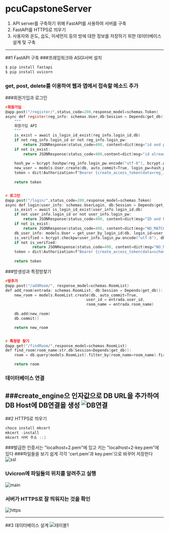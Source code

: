 # pcuCapstoneServer

1. API server를 구축하기 위해 FastAPI를 사용하여 서버를 구축
2. FastAPI를 HTTPS로 띄우기 
3. 사용자와 온도, 습도, 미세먼지 등의 방에 대한 정보를 저장하기 위한 데이터베이스 설계 및 구축

-------------------------------------------------------------------------------------------------------------------------------------------------------------------------
##1 FastAPI 구축
###프레임워크와  ASGI서버 설치
```c
$ pip install fastapi
$ pip install uvicorn
```

### get, post, delete를 이용하여 웹과 앱에서 접속할 메소드 추가

###회원가입과 로그인
```c
#회원가입
@app.post("/register/",status_code=200,response_model=schemas.Token)
async def register(reg_info: schemas.User,db:Session = Depends(get_db)):
    """
    회원가입 API
    """
    is_exist = await is_login_id_exist(reg_info.login_id,db) 
    if not reg_info.login_id or not reg_info.login_pw:
        return JSONResponse(status_code=400, content=dict(msg="id and pw must be provided"))
    if not is_exist:
        return JSONResponse(status_code=400,content=dict(msg="id already registered"))
    
    hash_pw = bcrypt.hashpw(reg_info.login_pw.encode("utf-8"), bcrypt.gensalt())
    new_user = models.User.create(db, auto_commit=True, login_pw=hash_pw, login_id=reg_info.login_id, nickname=reg_info.nickname, name=reg_info.name, email=reg_info.email,phone=reg_info.phone)
    token = dict(Authorization=f"Bearer {create_access_token(data=reg_info.from_orm(new_user).dict(exclude={'login_pw'}),)}")
    
    return token


# 로그인
@app.post("/login/",status_code=200,response_model=schemas.Token)
async def login(user_info: schemas.UserLogin, db:Session = Depends(get_db)):
    is_exist = await is_login_id_exist(user_info.login_id,db)
    if not user_info.login_id or not user_info.login_pw:
        return JSONResponse(status_code=400, content=dict(msg="ID and PW must be provided"))
    if not is_exist:
        return JSONResponse(status_code=400, content=dict(msg="NO_MATCH_USER"))
    db_user_info: models.User = get_user_by_login_id(db, login_id=user_info.login_id)
    is_verified = bcrypt.checkpw(user_info.login_pw.encode("utf-8"), db_user_info.login_pw.encode("utf-8"))
    if not is_verified:
            return JSONResponse(status_code=400, content=dict(msg="NO_MATCH_USER"))
    token = dict(Authorization=f"Bearer {create_access_token(data=schemas.UserToken.from_orm(db_user_info).dict(exclude={'login_pw'}),)}")
    
    return token
```

###방생성과 특정방찾기
```c
#방추가
@app.post("/addRoom/", response_model=schemas.RoomList)
def add_room(entrada: schemas.RoomList, db:Session = Depends(get_db)):
    new_room = models.RoomList.create(db, auto_commit=True, 
                                    user_id = entrada.user_id,
                                    room_name = entrada.room_name)
    
    db.add(new_room)
    db.commit()

    return new_room


# 특정방 찾기
@app.get("/findRoom/",response_model=schemas.RoomList)
def find_room(room_name:str,db:Session=Depends(get_db)):
    room = db.query(models.RoomList).filter_by(room_name=room_name).first()

    return room

```
### 데이터베이스 연결
###create_engine으 인자값으로 DB URL을 추가하여 DB Host에 DB연결을 생성
![DB연결](https://user-images.githubusercontent.com/69308065/190901977-0b603d62-3898-4a67-8cbf-99052331f770.png)
-------------------------------------------------------------------------------------------------------------------------------------------------------------------------
##2 HTTPS로 띄우기

```c
choco install mkcert
mkcert -install
mkcert 서버 주소 ::1
```
###발급한 인증서는  "localhost+2.pem"에 있고 키는 "localhost+2-key.pem"에 있다
###파일들을 보기 쉽게 각각 'cert.pem'과 key.pem'으로 바꾸어 저장한다
![ssl](https://user-images.githubusercontent.com/69308065/190902416-cde706f9-e9ee-4727-8147-63090880a5fc.png)

### Uvicron에 파일들의 위치를 알려주고 실행
![main](https://user-images.githubusercontent.com/69308065/190902422-30d9e336-e400-49d6-bd27-db447a79ec00.png)

### 서버가 HTTPS로 잘 띄워지는 것을 확인
![https](https://user-images.githubusercontent.com/69308065/190902574-cedee794-d1ae-4dfe-a406-0cdcef4bbd4d.png)

-------------------------------------------------------------------------------------------------------------------------------------------------------------------------
##3 데이터베이스 설계
![테이블1](https://user-images.githubusercontent.com/69308065/190901303-4bc9d66b-5dc8-49b1-8a2d-1de9e5483511.png)


 

